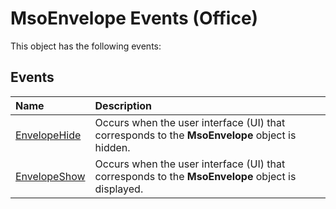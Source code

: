 
# MsoEnvelope Events (Office)
This object has the following events:

## Events



|**Name**|**Description**|
|:-----|:-----|
|[EnvelopeHide](066b0ed0-bd5d-f37e-6c04-66e0a59733d4.md)|Occurs when the user interface (UI) that corresponds to the  **MsoEnvelope** object is hidden.|
|[EnvelopeShow](30d8c943-4108-75e3-5235-d5eebdd389aa.md)|Occurs when the user interface (UI) that corresponds to the  **MsoEnvelope** object is displayed.|
